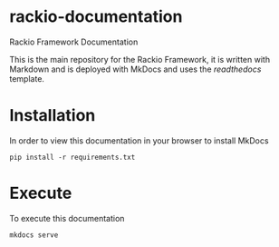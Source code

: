 # rackio-documentation
Rackio Framework Documentation

This is the main repository for the Rackio Framework, it is written with Markdown and is deployed with MkDocs and uses the *readthedocs* template.

# Installation

In order to view this documentation in your browser to install MkDocs

```
pip install -r requirements.txt
```

# Execute

To execute this documentation

```
mkdocs serve
```




